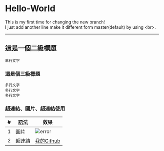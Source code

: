 # Hello-World
This is my first time for changing the new branch! <br>
I just add another line make it different form master(default) by using
\<br>.
***

## 這是一個二級標題
    單行文字
### 這是個三級標題
    
    多行文字
    多行文字
    多行文字
### 超連結、圖片、超連結使用
|#|語法|效果|
|---|---|----
|1|圖片|![error](https://raw.githubusercontent.com/guodongxiaren/ImageCache/master/Logo/foryou.gif "ForYouLogo")
|2|超連結|[我的Github](https://github.com/JusticeHacker)  
